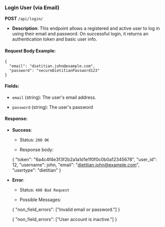 ### **Login User (via Email)**

**POST** `/api/login/`

-   **Description**: This endpoint allows a registered and active user to log in using their email and password. On successful login, it returns an authentication token and basic user info.
    

#### Request Body Example:

    {
      "email": "dietitian.john@example.com",
      "password": "secureDietitianPassword123"
    }

#### Fields:
    
-   `email` (string): The user's email address.
    
-   `password` (string): The user's password
    

#### Response:

-   **Success**:
    
    -   Status: `200 OK`

    
        
    -   Response body: 

    {
        "token": "6a4c4f4e3f3f2b2a1a1d1e1f0f0c0b0a12345678",
        "user_id": 12,
        "username": john,
        "email": "dietitian.john@example.com",
        "usertype": "dietitian"
    }

        
-   **Error**:
    
    -   Status: `400 Bad Request`
        
    -   Possible Messages:

    {
        "non_field_errors": ["Invalid email or password."]
    }

    {
        "non_field_errors": ["User account is inactive."]
    }


        
